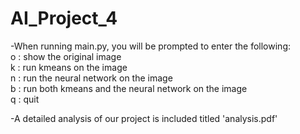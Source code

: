 # AI_Project_4

-When running main.py, you will be prompted to enter the following: <br/>
o : show the original image <br/>
k : run kmeans on the image <br/>
n : run the neural network on the image <br/>
b : run both kmeans and the neural network on the image <br/>
q : quit <br/>

-A detailed analysis of our project is included titled 'analysis.pdf'
